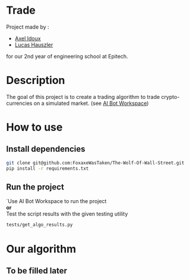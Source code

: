 # Trade

Project made by :

- [Axel Idoux](https://github.com/FoxaxeWasTaken)
- [Lucas Hauszler](https://github.com/ripel2)

for our 2nd year of engineering school at Epitech.

# Description

The goal of this project is to create a trading algorithm to trade crypto-currencies on a simulated market. (see [AI Bot Workspace](https://github.com/jmerle/ai-bot-workspace))

# How to use

## Install dependencies

```bash
git clone git@github.com:FoxaxeWasTaken/The-Wolf-Of-Wall-Street.git
pip install -r requirements.txt
```

## Run the project

`Use AI Bot Workspace to run the project
<br>
**or**
<br>
Test the script results with the given testing utility
```bash
tests/get_algo_results.py
```

# Our algorithm

## To be filled later